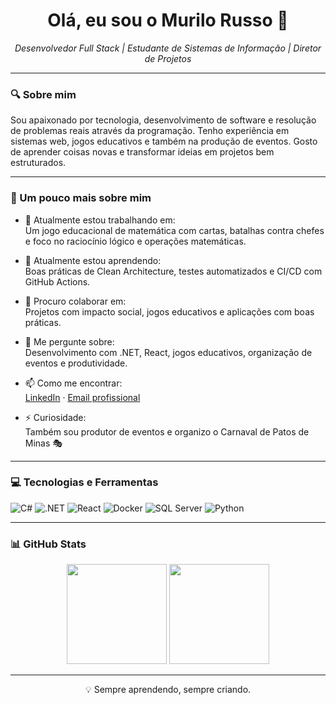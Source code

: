 <h1 align="center">Olá, eu sou o Murilo Russo 👋</h1>

<p align="center">
  <em>Desenvolvedor Full Stack | Estudante de Sistemas de Informação | Diretor de Projetos</em>
</p>

---

### 🔍 Sobre mim

Sou apaixonado por tecnologia, desenvolvimento de software e resolução de problemas reais através da programação. Tenho experiência em sistemas web, jogos educativos e também na produção de eventos. Gosto de aprender coisas novas e transformar ideias em projetos bem estruturados.

---

### 🧠 Um pouco mais sobre mim

- 🔭 Atualmente estou trabalhando em:  
  Um jogo educacional de matemática com cartas, batalhas contra chefes e foco no raciocínio lógico e operações matemáticas.

- 🌱 Atualmente estou aprendendo:  
  Boas práticas de Clean Architecture, testes automatizados e CI/CD com GitHub Actions.

- 👯 Procuro colaborar em:  
  Projetos com impacto social, jogos educativos e aplicações com boas práticas.

- 💬 Me pergunte sobre:  
  Desenvolvimento com .NET, React, jogos educativos, organização de eventos e produtividade.

- 📫 Como me encontrar:  
  [LinkedIn](https://www.linkedin.com/in/murilo-russo-544158204/) · [Email profissional](mailto:murilo.russo@outlook.com)

- ⚡ Curiosidade:  
  Também sou produtor de eventos e organizo o Carnaval de Patos de Minas 🎭

---

### 💻 Tecnologias e Ferramentas

![C#](https://img.shields.io/badge/C%23-239120?style=for-the-badge&logo=csharp&logoColor=white)
![.NET](https://img.shields.io/badge/.NET-512BD4?style=for-the-badge&logo=dotnet&logoColor=white)
![React](https://img.shields.io/badge/React-20232A?style=for-the-badge&logo=react&logoColor=61DAFB)
![Docker](https://img.shields.io/badge/Docker-0db7ed?style=for-the-badge&logo=docker&logoColor=white)
![SQL Server](https://img.shields.io/badge/SQL_Server-CC2927?style=for-the-badge&logo=microsoftsqlserver&logoColor=white)
![Python](https://img.shields.io/badge/Python-3776AB?style=for-the-badge&logo=python&logoColor=white)

---

### 📊 GitHub Stats

<p align="center">
  <img height="160em" src="https://github-readme-stats.vercel.app/api?username=MuriloRusso&show_icons=true&theme=dracula" />
  <img height="160em" src="https://github-readme-stats.vercel.app/api/top-langs/?username=MuriloRusso&layout=compact&theme=dracula" />
</p>

---

<p align="center">💡 Sempre aprendendo, sempre criando.</p>
